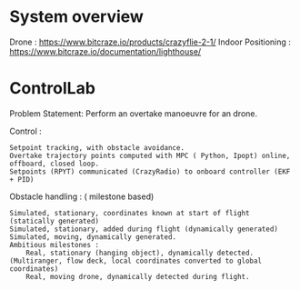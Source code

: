 # System overview
Drone : https://www.bitcraze.io/products/crazyflie-2-1/
Indoor Positioning : https://www.bitcraze.io/documentation/lighthouse/

# ControlLab

Problem Statement: Perform an overtake manoeuvre for an drone.

Control :

    Setpoint tracking, with obstacle avoidance.
    Overtake trajectory points computed with MPC ( Python, Ipopt) online, offboard, closed loop. 
    Setpoints (RPYT) communicated (CrazyRadio) to onboard controller (EKF + PID) 

Obstacle handling : ( milestone based)

    Simulated, stationary, coordinates known at start of flight (statically generated)
    Simulated, stationary, added during flight (dynamically generated)
    Simulated, moving, dynamically generated.
    Ambitious milestones :
        Real, stationary (hanging object), dynamically detected.  (Multiranger, flow deck, local coordinates converted to global coordinates)
        Real, moving drone, dynamically detected during flight.
